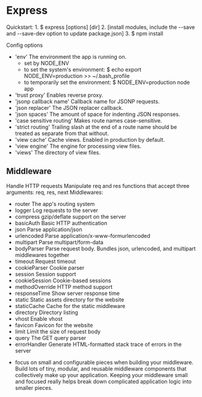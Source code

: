 # Express

Quickstart:
    1. $ express [options] [dir]
    2. [install modules, include the --save and --save-dev option to update package.json]
    3. $ npm install

Config options
 - 'env' The environment the app is running on.
    - set by NODE_ENV
    - to set the system's environment: $ echo export NODE_ENV=production >> ~/.bash_profile
    - to temporarily set the environment: $ NODE_ENV=production node app
 - 'trust proxy' Enables reverse proxy.
 - 'jsonp callback name' Callback name for JSONP requests.
 - 'json replacer' The JSON replacer callback.
 - 'json spaces' The amount of space for indenting JSON responses.
 - 'case sensitive routing' Makes route names case-sensitive.
 - 'strict routing' Trailing slash at the end of a route name should be treated as separate from that without.
 - 'view cache' Cache views. Enabled in production by default.
 - 'view engine' The engine for processing view files.
 - 'views' The directory of view files.

## Middleware

Handle HTTP requests
Manipulate req and res
functions that accept three arguments: req, res, next
Middlewares:
 - router The app's routing system
 - logger Log requests to the server
 - compress gzip/deflate support on the server
 - basicAuth Basic HTTP authentication
 - json Parse application/json
 - urlencoded Parse application/x-www-formurlencoded
 - multipart Parse multipart/form-data
 - bodyParser Parse request body. Bundles json, urlencoded, and multipart middlewares together
 - timeout Request timeout
 - cookieParser Cookie parser
 - session Session support
 - cookieSession Cookie-based sessions
 - methodOverride HTTP method support
 - responseTime Show server response time
 - static Static assets directory for the website
 - staticCache Cache for the static middleware
 - directory Directory listing
 - vhost Enable vhost
 - favicon Favicon for the website
 - limit Limit the size of request body
 - query The GET query parser
 - errorHandler Generate HTML-formatted stack trace of errors in the server
* focus on small and configurable pieces when building your middleware. Build lots of tiny, modular, and reusable middleware components that collectively make up your application. Keeping your middleware small and focused really helps break down complicated application logic into smaller pieces.